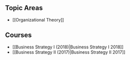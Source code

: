 ## Topic Areas

* [[Organizational Theory]]

## Courses

* [[Business Strategy I (2018)|Business Strategy I 2018]]
* [[Business Strategy II (2017)|Business Strategy II 2017]]